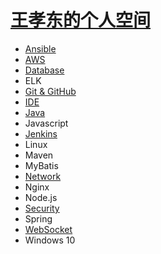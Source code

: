 # [王孝东的个人空间](https://scm-git.github.io/)

* [Ansible](./ansible/ansible.md)
* [AWS](./AWS/aws.md)
* [Database](./Database/database.md)
* ELK
* [Git & GitHub](./git_github/git_github.md)
* [IDE](./IDE/idea.md)
* [Java](./Java/java.md)
* Javascript
* [Jenkins](./Jenkins/jenkins.md)
* Linux
* Maven
* MyBatis
* [Network](./Network/network.md)
* Nginx
* Node.js
* [Security](./security/tenable.md)
* Spring
* [WebSocket](websocket/websocket2.md)
* Windows 10

